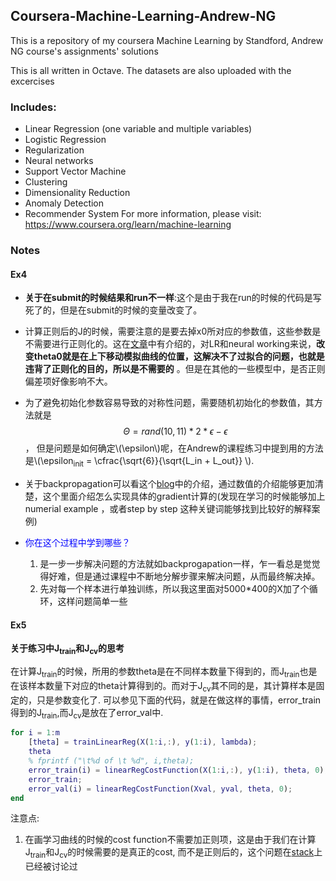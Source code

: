 
<script type="text/javascript" src="http://cdn.mathjax.org/mathjax/latest/MathJax.js?config=default"></script>
## Coursera-Machine-Learning-Andrew-NG
This is a repository of my coursera Machine Learning by Standford, Andrew NG course's assignments' solutions

This is all written in Octave. The datasets are also uploaded with the excercises

### Includes:
* Linear Regression (one variable and multiple variables)
* Logistic Regression
* Regularization
* Neural networks
* Support Vector Machine
* Clustering
* Dimensionality Reduction
* Anomaly Detection
* Recommender System
For more information, please visit: https://www.coursera.org/learn/machine-learning


### Notes


#### Ex4
* **关于在submit的时候结果和run不一样**:这个是由于我在run的时候的代码是写死了的，但是在submit的时候的变量改变了。

* 计算正则后的J的时候，需要注意的是要去掉x0所对应的参数值，这些参数是不需要进行正则化的。这在[文章](https://stats.stackexchange.com/questions/86991/reason-for-not-shrinking-the-bias-intercept-term-in-regression)中有介绍的，对LR和neural working来说，**改变theta0就是在上下移动模拟曲线的位置，这解决不了过拟合的问题，也就是违背了正则化的目的，所以是不需要的**
。但是在其他的一些模型中，是否正则偏差项好像影响不大。

* 为了避免初始化参数容易导致的对称性问题，需要随机初始化的参数值，其方法就是$$\Theta = rand(10,11) * 2 * \epsilon - \epsilon$$， 但是问题是如何确定\\(\epsilon\\)呢，在Andrew的课程练习中提到用的方法是\\(\epsilon<sub>init</sub> = \cfrac{\sqrt{6}}{\sqrt{L_in + L_out}} \\).


* 关于backpropagation可以看这个[blog](https://mattmazur.com/2015/03/17/a-step-by-step-backpropagation-example/)中的介绍，通过数值的介绍能够更加清楚，这个里面介绍怎么实现具体的gradient计算的(发现在学习的时候能够加上numerial example
，或者step by step 这种关键词能够找到比较好的解释案例)


* <font color="blue">你在这个过程中学到哪些？</font>
	1. 是一步一步解决问题的方法就如backprogapation一样，乍一看总是觉觉得好难，但是通过课程中不断地分解步骤来解决问题，从而最终解决掉。
	2. 先对每一个样本进行单独训练，所以我这里面对5000\*400的X加了个循环，这样问题简单一些 

#### Ex5
**关于练习中J<sub>train</sub>和J<sub>cv</sub>的思考**</br>

在计算J<sub>train</sub>的时候，所用的参数theta是在不同样本数量下得到的，而J<sub>train</sub>也是在该样本数量下对应的theta计算得到的。而对于J<sub>cv</sub>其不同的是，其计算样本是固定的，只是参数变化了.
可以参见下面的代码，就是在做这样的事情，error_train得到的J<sub>train</sub>,而J<sub>cv</sub>是放在了error_val中.

```matlab
for i = 1:m
	[theta] = trainLinearReg(X(1:i,:), y(1:i), lambda);
	theta
	% fprintf ("\t%d of \t %d", i,theta);
	error_train(i) = linearRegCostFunction(X(1:i,:), y(1:i), theta, 0);
	error_train;
	error_val(i) = linearRegCostFunction(Xval, yval, theta, 0);
end
```

注意点:
1. 在画学习曲线的时候的cost function不需要加正则项，这是由于我们在计算J<sub>train</sub>和J<sub>cv</sub>的时候需要的是真正的cost, 而不是正则后的，这个问题在[stack](https://stats.stackexchange.com/questions/222493/why-do-we-use-the-unregularized-cost-to-plot-a-learning-curve)上已经被讨论过